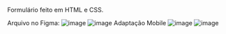 Formulário feito em HTML e CSS.


Arquivo no Figma:
![image](https://github.com/gabjoao/formulario/assets/99145148/f56b92dc-4096-4877-9013-e4a288ddbeba)
![image](https://github.com/gabjoao/formulario/assets/99145148/b4b14964-b2aa-4a72-af31-96ad350160b4)
Adaptação Mobile
![image](https://github.com/gabjoao/formulario/assets/99145148/03489e3b-1c4e-4aef-b00b-313b822a0c50)
![image](https://github.com/gabjoao/formulario/assets/99145148/e1d0551f-6a17-4b21-9721-d7463d07ba10)
